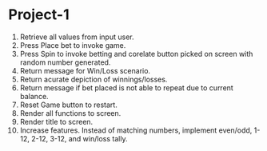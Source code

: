 # Project-1
1. Retrieve all values from input user.
2. Press Place bet to invoke game.
3. Press Spin to invoke betting and corelate button picked on screen with random number generated. 
4. Return message for Win/Loss scenario.
5. Return acurate depiction of winnings/losses. 
6. Return message if bet placed is not able to repeat due to current balance. 
7. Reset Game button to restart. 
8. Render all functions to screen. 
9. Render title to screen. 
10. Increase features. Instead of matching numbers, implement even/odd, 1-12, 2-12, 3-12, and win/loss tally. 